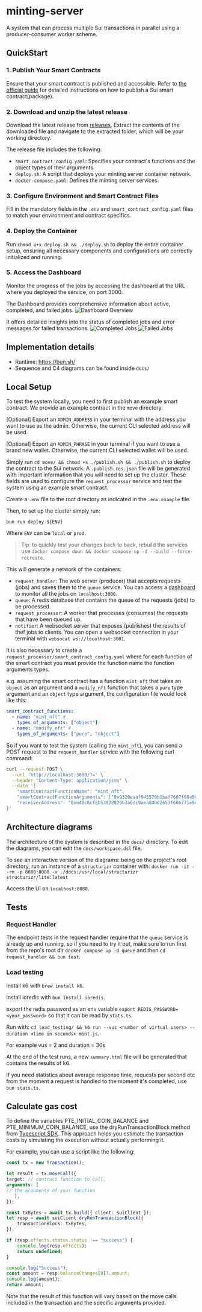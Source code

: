 # minting-server

A system that can process multiple Sui transactions in parallel using
a producer-consumer worker scheme.

## QuickStart

### 1. Publish Your Smart Contracts

Ensure that your smart contract is published and accessible. Refer to [the official guide](https://docs.sui.io/guides/developer/first-app/publish) for detailed instructions on how to publish a Sui smart contract(package).

### 2. Download and unzip the latest release

Download the latest release from [releases](https://github.com/MystenLabs/minting-server/releases). Extract the contents of the downloaded file and navigate to the extracted folder, which will be your working directory.

The release file includes the following:

- `smart_contract_config.yaml`: Specifies your contract's functions and the object types of their arguments.
- `deploy.sh`: A script that deploys your minting server container network.
- `docker-compose.yaml`: Defines the minting server services.

### 3. Configure Environment and Smart Contract Files

Fill in the mandatory fields in the `.env` and `smart_contract_config.yaml` files to match your environment and contract specifics.

### 4. Deploy the Container

Run `chmod u+x deploy.sh && ./deploy.sh` to deploy the entire container setup, ensuring all necessary components and configurations are correctly initialized and running.

### 5. Access the Dashboard

Monitor the progress of the jobs by accessing the dashboard at the URL where you deployed the service, on port 3000.

The Dashboard provides comprehensive information about active, completed, and failed jobs.
![Dashboard Overview](/media/DashboardOverview.png)

It offers detailed insights into the status of completed jobs and error messages for failed transactions.
![Completed Jobs](/media/CompletedJobs.png)
![Failed Jobs](/media/FailedJobs.png)

## Implementation details

- Runtime: https://bun.sh/
- Sequence and C4 diagrams can be found inside `docs/`

## Local Setup

To test the system locally, you need to first publish an example smart contract.
We provide an example contract in the `move` directory.

[Optional] Export an `ADMIN_ADDRESS` in your terminal with the address you want to use as the admin. Otherwise, the current CLI selected address will be used.

[Optional] Export an `ADMIN_PHRASE` in your terminal if you want to use a brand new wallet. Otherwise, the current CLI selected wallet will be used.

Simply run `cd move/ && chmod +x ./publish.sh && ./publish.sh` to deploy the contract to the Sui network.
A `.publish.res.json` file will be generated with important information that you will need to set up the cluster.
These fields are used to configure the `request_processor` service and test the system using an example smart contract.

Create a `.env` file to the root directory as indicated in the `.env.example` file.

Then, to set up the cluster simply run:

`bun run deploy-${ENV}`

Where `ENV` can be `local` or `prod`.

> Tip: to quickly test your changes back to back, rebuild the services use `docker compose down && docker compose up -d --build --force-recreate`.

This will generate a network of the containers:

- `request_handler`: The web server (producer) that accepts requests (jobs) and saves them to the `queue` service.
  You can access a [dashboard](https://github.com/felixmosh/bull-board) to monitor all the jobs on `localhost:3000`.
- `queue`: A redis database that contains the queue of the requests (jobs) to be processed.
- `request_processor`: A worker that processes (consumes) the requests that have been queued up.
- `notifier`: A websocket server that exposes (publishes) the results of thef jobs to clients.
  You can open a websocket connection in your terminal with `websocat ws://localhost:3001`.

It is also necessary to create a `request_processor/smart_contract_config.yaml` where for each function
of the smart contract you must provide the function name the function arguments types.

e.g. assuming the smart contract has a function `mint_nft` that takes an `object` as an argument and a
`modify_nft` function that takes a `pure` type argument and an `object` type argument, the configuration file would look like this:

```yaml
smart_contract_functions:
  - name: "mint_nft" #
    types_of_arguments: ["object"]
  - name: "modify_nft" #
    types_of_arguments: ["pure", "object"]
```

So if you want to test the system (calling the `mint_nft`),
you can send a POST request to the `request_handler` service with the following curl command:

```bash
curl --request POST \
  --url 'http://localhost:3000/?=' \
  --header 'Content-Type: application/json' \
  --data '{
	"smartContractFunctionName": "mint_nft",
	"smartContractFunctionArguments": ["0x9320eaaf945570b1baf7607f98a9cf5585fdcb8ed09d46da93199fee16b48196"],
	"receiverAddress": "0xe40c8cf8b53822829b3a6dc9aea84b62653f60b771e9da4bd4e214cae851b87b"
}'
```

## Architecture diagrams

The architecture of the system is described in the `docs/` directory.
To edit the diagrams, you can edit the `docs/workspace.dsl` file.

To see an interactive version of the diagrams: being on the project's root directory,
run an instance of a `structurizr` container with: `docker run -it --rm -p 8080:8080 -v ./docs:/usr/local/structurizr structurizr/lite:latest `

Access the UI on `localhost:8080`.

## Tests

### Request Handler

The endpoint tests in the request handler require that the `queue` service is already up and running,
so if you need to try it out, make sure to run first from the repo's root dir `docker compose up -d queue`
and then `cd request_handler && bun test`.

### Load testing

Install k6 with `brew install k6`.

Install ioredis with `bun install ioredis`.

export the redis password as an env variable
`export REDIS_PASSWORD=<your_password>` so that it can be read by `stats.ts`.

Run with: `cd load_testing/ && k6 run --vus <number of virtual users> --duration <time in seconds> mint.js`.

For example vus = 2 and duration = 30s

At the end of the test runs, a new `summary.html` file will be generated that contains the results of k6.

If you need statistics about average response time, requests per second etc from the moment a request is handled to the moment it's completed, use `bun stats.ts`.

## Calculate gas cost

To define the variables PTE_INITIAL_COIN_BALANCE and PTE_MINIMUM_COIN_BALANCE, use the dryRunTransactionBlock method from [Typescript SDK](https://sdk.mystenlabs.com/typescript). This approach helps you estimate the transaction costs by simulating the execution without actually performing it.

For example, you can use a script like the following:

```typescript
const tx = new Transaction();

let result = tx.moveCall({
target: // contract function to call,
arguments: [
// the arguments of your function
   ],
});

const txBytes = await tx.build({ client: suiClient });
let resp = await suiClient.dryRunTransactionBlock({
    transactionBlock: txBytes,
});

if (resp.effects.status.status !== "success") {
    console.log(resp.effects);
    return undefined;
}

console.log("Success");
const amount = resp.balanceChanges[0]?.amount;
console.log(amount);
return amount;
```

Note that the result of this function will vary based on the move calls included in the transaction and the specific arguments provided.
